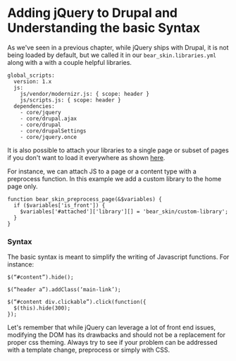 # Adding jQuery to Drupal and Understanding the basic Syntax

As we've seen in a previous chapter, while jQuery ships with Drupal, it is not being loaded by default, but we called it in our ```bear_skin.libraries.yml``` along with a with a couple helpful libraries.

```
global_scripts:
  version: 1.x
  js:
    js/vendor/modernizr.js: { scope: header }
    js/scripts.js: { scope: header }
  dependencies:
    - core/jquery
    - core/drupal.ajax
    - core/drupal
    - core/drupalSettings
    - core/jquery.once
```

It is also possible to attach your libraries to a single page or subset of pages if you don't want to  load it everywhere as shown [here](https://www.drupal.org/theme-guide/8/assets).

For instance, we can attach JS to a page or a content type with a preprocess function. In this example we add a custom library to the home page only.

```
function bear_skin_preprocess_page(&$variables) {
  if ($variables['is_front']) {
    $variables['#attached']['library'][] = 'bear_skin/custom-library';
  }
}
```

### Syntax


The basic syntax is meant to simplify the writing of Javascript functions. For instance:

```
$(“#content”).hide();
```
```
$(“header a”).addClass(‘main-link’);
```
```
$(“#content div.clickable”).click(function({ 
  $(this).hide(300);              
});
```

Let's remember that while jQuery can leverage a lot of front end issues, modifying the DOM has its drawbacks and should not be a replacement for proper css theming. Always try to see if your problem can be addressed with a template change, preprocess or simply with CSS.